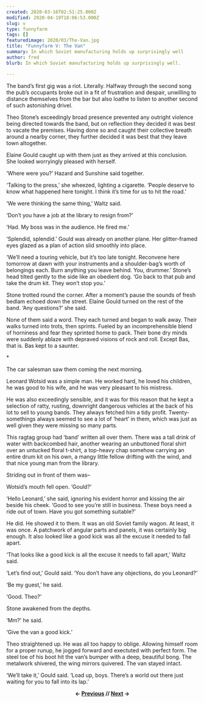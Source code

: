 ```yaml
---
created: 2020-03-16T02:51:25.000Z
modified: 2020-04-19T18:06:53.000Z
slug: v
type: funnyfarm
tags: []
featuredimage: 2020/03/The-Van.jpg
title: "Funnyfarm V: The Van"
summary: In which Soviet manufacturing holds up surprisingly well
author: fred
blurb: In which Soviet manufacturing holds up surprisingly well.

---
```


The band’s first gig was a riot. Literally. Halfway through the second song the pub’s occupants broke out in a fit of frustration and despair, unwilling to distance themselves from the bar but also loathe to listen to another second of such astonishing drivel.

Theo Stone’s exceedingly broad presence prevented any outright violence being directed towards the band, but on reflection they decided it was best to vacate the premises. Having done so and caught their collective breath around a nearby corner, they further decided it was best that they leave town altogether.

Elaine Gould caught up with them just as they arrived at this conclusion. She looked worryingly pleased with herself.

‘Where were you?’ Hazard and Sunshine said together.

‘Talking to the press,’ she wheezed, lighting a cigarette. ‘People deserve to know what happened here tonight. I think it’s time for us to hit the road.’

‘We were thinking the same thing,’ Waltz said.

‘Don’t you have a job at the library to resign from?’

‘Had. My boss was in the audience. He fired me.’

‘Splendid, splendid.’ Gould was already on another plane. Her glitter-framed eyes glazed as a plan of action slid smoothly into place.

‘We’ll need a touring vehicle, but it’s too late tonight. Reconvene here tomorrow at dawn with your instruments and a shoulder-bag’s worth of belongings each. Burn anything you leave behind. You, drummer.’ Stone’s head tilted gently to the side like an obedient dog. ‘Go back to that pub and take the drum kit. They won’t stop you.’

Stone trotted round the corner. After a moment’s pause the sounds of fresh bedlam echoed down the street. Elaine Gould turned on the rest of the band.
‘Any questions?’ she said.

None of them said a word. They each turned and began to walk away. Their walks turned into trots, then sprints. Fueled by an incomprehensible blend of horniness and fear they sprinted home to pack. Their bone dry minds were suddenly ablaze with depraved visions of rock and roll. Except Bas, that is. Bas kept to a saunter.

\*

The car salesman saw them coming the next morning.

Leonard Wotsid was a simple man. He worked hard, he loved his children, he was good to his wife, and he was very pleasant to his mistress.

He was also exceedingly sensible, and it was for this reason that he kept a selection of ratty, rusting, downright dangerous vehicles at the back of his lot to sell to young bands. They always fetched him a tidy profit. Twenty-somethings always seemed to see a lot of ‘heart’ in them, which was just as well given they were missing so many parts.

This ragtag group had ‘band’ written all over them. There was a tall drink of water with backcombed hair, another wearing an unbuttoned floral shirt over an untucked floral t-shirt, a top-heavy chap somehow carrying an entire drum kit on his own, a mangy little fellow drifting with the wind, and that nice young man from the library.

Striding out in front of them was–

Wotsid’s mouth fell open. ‘Gould?’

‘Hello Leonard,’ she said, ignoring his evident horror and kissing the air beside his cheek. ‘Good to see you’re still in business. These boys need a ride out of town. Have you got something suitable?’

He did. He showed it to them. It was an old Soviet family wagon. At least, it was once. A patchwork of angular parts and panels, it was certainly big enough. It also looked like a good kick was all the excuse it needed to fall apart.

‘That looks like a good kick is all the excuse it needs to fall apart,’ Waltz said.

‘Let’s find out,’ Gould said. ‘You don’t have any objections, do you Leonard?’

‘Be my guest,’ he said.

‘Good. Theo?’

Stone awakened from the depths.

‘Mm?’ he said.

‘Give the van a good kick.’

Theo straightened up. He was all too happy to oblige. Allowing himself room for a proper runup, he jogged forward and exectuted with perfect form. The steel toe of his boot hit the van’s bumper with a deep, beautiful bong. The metalwork shivered, the wing mirrors quivered. The van stayed intact.

‘We’ll take it,’ Gould said. ‘Load up, boys. There’s a world out there just waiting for you to fall into its lap.’

<center><strong></strong><p><strong>← <a href="funnyfarm/iv/">Previous</a> // <a href="funnyfarm/vi/">Next</a> →</strong></p></center>